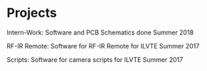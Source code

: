 # Projects

Intern-Work: Software and PCB Schematics done Summer 2018

RF-IR Remote: Software for RF-IR Remote for ILVTE Summer 2017

Scripts: Software for camera scripts for ILVTE Summer 2017
